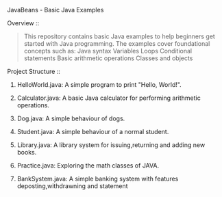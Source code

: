 JavaBeans - Basic Java Examples

Overview ::

>This repository contains basic Java examples to help beginners get started with Java programming. The examples cover foundational concepts such as:
>Java syntax
>Variables
>Loops
>Conditional statements
>Basic arithmetic operations
>Classes and objects

Project Structure ::

1. HelloWorld.java: A simple program to print "Hello, World!".

2. Calculator.java: A basic Java calculator for performing arithmetic operations.

3. Dog.java: A simple behaviour of dogs.

4. Student.java: A simple behaviour of a normal student.

5. Library.java: A library system for issuing,returning and adding new books.

6. Practice.java: Exploring the math classes of JAVA.

7. BankSystem.java: A simple banking system with features deposting,withdrawning and statement
